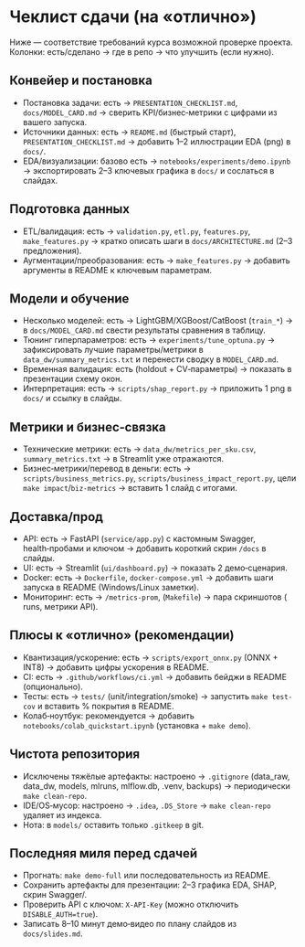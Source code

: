 # Чеклист сдачи (на «отлично»)

Ниже — соответствие требований курса возможной проверке проекта. Колонки: есть/сделано → где в репо → что улучшить (если нужно).

## Конвейер и постановка
- Постановка задачи: есть → `PRESENTATION_CHECKLIST.md`, `docs/MODEL_CARD.md` → сверить KPI/бизнес‑метрики с цифрами из вашего запуска.
- Источники данных: есть → `README.md` (быстрый старт), `PRESENTATION_CHECKLIST.md` → добавить 1–2 иллюстрации EDA (png) в `docs/`.
- EDA/визуализации: базово есть → `notebooks/experiments/demo.ipynb` → экспортировать 2–3 ключевых графика в `docs/` и сослаться в слайдах.

## Подготовка данных
- ETL/валидация: есть → `validation.py`, `etl.py`, `features.py`, `make_features.py` → кратко описать шаги в `docs/ARCHITECTURE.md` (2–3 предложения).
- Аугментации/преобразования: есть → `make_features.py` → добавить аргументы в README к ключевым параметрам.

## Модели и обучение
- Несколько моделей: есть → LightGBM/XGBoost/CatBoost (`train_*`) → в `docs/MODEL_CARD.md` свести результаты сравнения в таблицу.
- Тюнинг гиперпараметров: есть → `experiments/tune_optuna.py` → зафиксировать лучшие параметры/метрики в `data_dw/summary_metrics.txt` и перенести сводку в `MODEL_CARD.md`.
- Временная валидация: есть (holdout + CV‑параметры) → показать в презентации схему окон.
- Интерпретация: есть → `scripts/shap_report.py` → приложить 1 png в `docs/` и ссылку в слайды.

## Метрики и бизнес‑связка
- Технические метрики: есть → `data_dw/metrics_per_sku.csv`, `summary_metrics.txt` → в Streamlit уже отражаются.
- Бизнес‑метрики/перевод в деньги: есть → `scripts/business_metrics.py`, `scripts/business_impact_report.py`, цели `make impact`/`biz-metrics` → вставить 1 слайд с итогами.

## Доставка/прод
- API: есть → FastAPI (`service/app.py`) с кастомным Swagger, health‑пробами и ключом → добавить короткий скрин `/docs` в слайды.
- UI: есть → Streamlit (`ui/dashboard.py`) → показать 2 демо‑сценария.
- Docker: есть → `Dockerfile`, `docker-compose.yml` → добавить шаги запуска в README (Windows/Linux заметки).
- Мониторинг: есть → `/metrics-prom`,  (`Makefile`) → пара скриншотов ( runs, метрики API).

## Плюсы к «отлично» (рекомендации)
- Квантизация/ускорение: есть → `scripts/export_onnx.py` (ONNX + INT8) → добавить цифры ускорения в README.
- CI: есть → `.github/workflows/ci.yml` → добавить бейджи в README (опционально).
- Тесты: есть → `tests/` (unit/integration/smoke) → запустить `make test-cov` и вставить % покрытия в README.
- Колаб‑ноутбук: рекомендуется → добавить `notebooks/colab_quickstart.ipynb` (установка + `make demo`).

## Чистота репозитория
- Исключены тяжёлые артефакты: настроено → `.gitignore` (data_raw, data_dw, models, mlruns, mlflow.db, .venv, backups) → периодически `make clean-repo`.
- IDE/OS‑мусор: настроено → `.idea`, `.DS_Store` → `make clean-repo` удаляет из индекса.
- Нота: в `models/` оставить только `.gitkeep` в git.

## Последняя миля перед сдачей
- Прогнать: `make demo-full` или последовательность из README.
- Сохранить артефакты для презентации: 2–3 графика EDA, SHAP, скрин Swagger/.
- Проверить API с ключом: `X-API-Key` (можно отключить `DISABLE_AUTH=true`).
- Записать 8–10 минут демо‑видео по плану слайдов из `docs/slides.md`.
